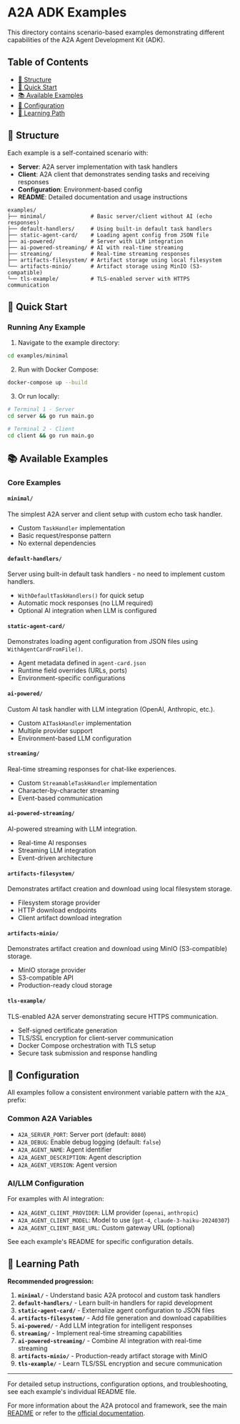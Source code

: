 # A2A ADK Examples

This directory contains scenario-based examples demonstrating different capabilities of the A2A Agent Development Kit (ADK).

## Table of Contents

- [📁 Structure](#-structure)
- [🚀 Quick Start](#-quick-start)
- [📚 Available Examples](#-available-examples)
- [🔧 Configuration](#-configuration)
- [📖 Learning Path](#-learning-path)

## 📁 Structure

Each example is a self-contained scenario with:

- **Server**: A2A server implementation with task handlers
- **Client**: A2A client that demonstrates sending tasks and receiving responses
- **Configuration**: Environment-based config
- **README**: Detailed documentation and usage instructions

```
examples/
├── minimal/              # Basic server/client without AI (echo responses)
├── default-handlers/     # Using built-in default task handlers
├── static-agent-card/    # Loading agent config from JSON file
├── ai-powered/           # Server with LLM integration
├── ai-powered-streaming/ # AI with real-time streaming
├── streaming/            # Real-time streaming responses
├── artifacts-filesystem/ # Artifact storage using local filesystem
└── artifacts-minio/      # Artifact storage using MinIO (S3-compatible)
└── tls-example/          # TLS-enabled server with HTTPS communication
```

## 🚀 Quick Start

### Running Any Example

1. Navigate to the example directory:

```bash
cd examples/minimal
```

2. Run with Docker Compose:

```bash
docker-compose up --build
```

3. Or run locally:

```bash
# Terminal 1 - Server
cd server && go run main.go

# Terminal 2 - Client
cd client && go run main.go
```

## 📚 Available Examples

### Core Examples

#### `minimal/`

The simplest A2A server and client setup with custom echo task handler.

- Custom `TaskHandler` implementation
- Basic request/response pattern
- No external dependencies

#### `default-handlers/`

Server using built-in default task handlers - no need to implement custom handlers.

- `WithDefaultTaskHandlers()` for quick setup
- Automatic mock responses (no LLM required)
- Optional AI integration when LLM is configured

#### `static-agent-card/`

Demonstrates loading agent configuration from JSON files using `WithAgentCardFromFile()`.

- Agent metadata defined in `agent-card.json`
- Runtime field overrides (URLs, ports)
- Environment-specific configurations

#### `ai-powered/`

Custom AI task handler with LLM integration (OpenAI, Anthropic, etc.).

- Custom `AITaskHandler` implementation
- Multiple provider support
- Environment-based LLM configuration

#### `streaming/`

Real-time streaming responses for chat-like experiences.

- Custom `StreamableTaskHandler` implementation
- Character-by-character streaming
- Event-based communication

#### `ai-powered-streaming/`

AI-powered streaming with LLM integration.

- Real-time AI responses
- Streaming LLM integration
- Event-driven architecture

#### `artifacts-filesystem/`

Demonstrates artifact creation and download using local filesystem storage.

- Filesystem storage provider
- HTTP download endpoints
- Client artifact download integration

#### `artifacts-minio/`

Demonstrates artifact creation and download using MinIO (S3-compatible) storage.

- MinIO storage provider
- S3-compatible API
- Production-ready cloud storage

#### `tls-example/`

TLS-enabled A2A server demonstrating secure HTTPS communication.

- Self-signed certificate generation
- TLS/SSL encryption for client-server communication
- Docker Compose orchestration with TLS setup
- Secure task submission and response handling

## 🔧 Configuration

All examples follow a consistent environment variable pattern with the `A2A_` prefix:

### Common A2A Variables

- `A2A_SERVER_PORT`: Server port (default: `8080`)
- `A2A_DEBUG`: Enable debug logging (default: `false`)
- `A2A_AGENT_NAME`: Agent identifier
- `A2A_AGENT_DESCRIPTION`: Agent description
- `A2A_AGENT_VERSION`: Agent version

### AI/LLM Configuration

For examples with AI integration:

- `A2A_AGENT_CLIENT_PROVIDER`: LLM provider (`openai`, `anthropic`)
- `A2A_AGENT_CLIENT_MODEL`: Model to use (`gpt-4`, `claude-3-haiku-20240307`)
- `A2A_AGENT_CLIENT_BASE_URL`: Custom gateway URL (optional)

See each example's README for specific configuration details.

## 📖 Learning Path

**Recommended progression:**

1. **`minimal/`** - Understand basic A2A protocol and custom task handlers
2. **`default-handlers/`** - Learn built-in handlers for rapid development
3. **`static-agent-card/`** - Externalize agent configuration to JSON files
4. **`artifacts-filesystem/`** - Add file generation and download capabilities
5. **`ai-powered/`** - Add LLM integration for intelligent responses
6. **`streaming/`** - Implement real-time streaming capabilities
7. **`ai-powered-streaming/`** - Combine AI integration with real-time streaming
8. **`artifacts-minio/`** - Production-ready artifact storage with MinIO
9. **`tls-example/`** - Learn TLS/SSL encryption and secure communication

---

For detailed setup instructions, configuration options, and troubleshooting, see each example's individual README file.

For more information about the A2A protocol and framework, see the main [README](../README.md) or refer to the [official documentation](https://google.github.io/adk-docs/).
